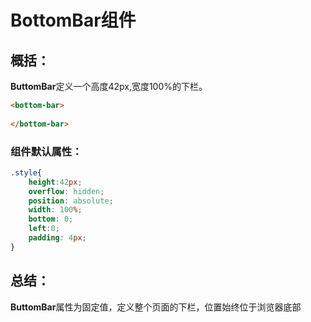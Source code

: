 # BottomBar组件  
## 概括：

**ButtomBar**定义一个高度42px,宽度100%的下栏。

```html
<bottom-bar>
    
</bottom-bar>
```
### 组件默认属性：
```css
.style{
    height:42px;
    overflow: hidden;
    position: absolute;
    width: 100%;
    bottom: 0;
    left:0;
    padding: 4px;
}
```
## 总结：

**ButtomBar**属性为固定值，定义整个页面的下栏，位置始终位于浏览器底部